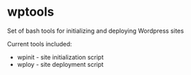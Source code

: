 # wptools
Set of bash tools for initializing and deploying Wordpress sites

Current tools included:
* wpinit - site initialization script
* wploy - site deployment script

